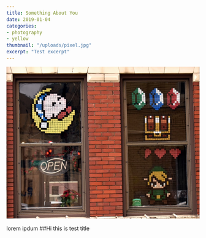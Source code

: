 ```yaml
---
title: Something About You
date: 2019-01-04
categories:
- photography
- yellow
thumbnail: "/uploads/pixel.jpg"
excerpt: "Test excerpt"  
---
```

![](/uploads/pixel.jpg)

lorem ipdum
##Hi this is test title